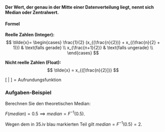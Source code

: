 **Der Wert, der genau in der Mitte einer Datenverteilung liegt, nennt sich Median oder Zentralwert.**

#### Formel
**Reelle Zahlen (Integer):**
$$
\tilde{x}= \begin{cases}
    \frac{1}{2} (x_{(\frac{n}{2})} + x_{(\frac{n}{2} + 1)}) & \text{falls gerade} \\
    x_{\frac{n+1}{2}} & \text{falls ungerade} \\
  \end{cases}
$$

**Nicht reelle Zahlen (Float):**
$$
\tilde{x} = x_{([\frac{n}{2}])}
$$

$[\text{ | }] = \text{Aufrundungsfunktion}$ 


### Aufgaben-Beispiel

 Berechnen Sie den theoretischen Median:

$F (median) = 0.5 \implies median = F^{−1}(0.5)$. 

Wegen dem in 35.iv blau markierten Teil gilt 
$median = F^{−1}(0.5) = 2$.